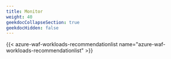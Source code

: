 ```yaml
---
title: Monitor
weight: 40
geekdocCollapseSection: true
geekdocHidden: false
---
```


{{< azure-waf-workloads-recommendationlist name="azure-waf-workloads-recommendationlist" >}}
